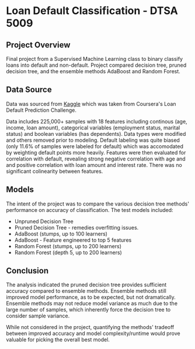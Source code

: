 # Loan Default Classification - DTSA 5009

## Project Overview 
Final project from a Supervised Machine Learning class to binary classify loans into default and non-default. Project compared decision tree, pruned decision tree, and the ensemble methods AdaBoost and Random Forest.

## Data Source
Data was sourced from [Kaggle](https://www.kaggle.com/datasets/nikhil1e9/loan-default) which was taken from Coursera's Loan Default Prediction Challenge.

Data includes 225,000+ samples with 18 features including continous (age, income, loan amount), categorical variables (employment status, marital status) and boolean variables (has dependents). Data types were modified and others removed prior to modeling. Default labeling was quite biased (only 11.6% of samples were labeled for default) which was accomodated by weighting default points more heavily. Features were then evaluated for correlation with default, revealing strong negative correlation with age and and positive correlation with loan amount and interest rate. There was no significant colinearity between features.

## Models
The intent of the project was to compare the various decision tree methods' performance on accuracy of classification. The test models included:
* Unpruned Decision Tree
* Pruned Decision Tree - remedies overfitting issues.
* AdaBoost (stumps, up to 100 learners)
* AdaBoost - Feature engineered to top 5 features
* Random Forest (stumps, up to 200 learners)
* Random Forest (depth 5, up to 200 learners)

## Conclusion
The analysis indicated the pruned decision tree provides sufficient accuracy compared to ensemble methods. Ensemble methods still improved model performance, as to be expected, but not dramatically. Ensemble methods may not reduce model variance as much due to the large number of samples, which inherently force the decision tree to consider sample variance.

While not considered in the project, quantifying the methods' tradeoff between improved accuracy and model complexity/runtime would prove valuable for picking the overall best model.
